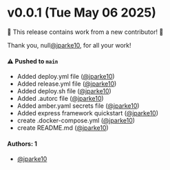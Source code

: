 # v0.0.1 (Tue May 06 2025)

:tada: This release contains work from a new contributor! :tada:

Thank you, null[@jparke10](https://github.com/jparke10), for all your work!

#### ⚠️ Pushed to `main`

- Added deploy.yml file ([@jparke10](https://github.com/jparke10))
- Added release.yml file ([@jparke10](https://github.com/jparke10))
- Added deploy.sh file ([@jparke10](https://github.com/jparke10))
- Added .autorc file ([@jparke10](https://github.com/jparke10))
- Added amber.yaml secrets file ([@jparke10](https://github.com/jparke10))
- Added express framework quickstart ([@jparke10](https://github.com/jparke10))
- create .docker-compose.yml ([@jparke10](https://github.com/jparke10))
- create README.md ([@jparke10](https://github.com/jparke10))

#### Authors: 1

- [@jparke10](https://github.com/jparke10)
